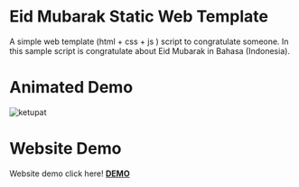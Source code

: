 # Eid Mubarak Static Web Template
A simple web template (html + css + js ) script to congratulate someone. In this sample script is congratulate about Eid Mubarak in Bahasa (Indonesia).

# Animated Demo

![ketupat](https://user-images.githubusercontent.com/25836292/42048197-b9ce85a6-7b2c-11e8-90ef-052bbba2923f.gif)

# Website Demo

Website demo click here! **[DEMO](https://sonadztux.github.io/eid_mubarak_html_template/index.html)**

